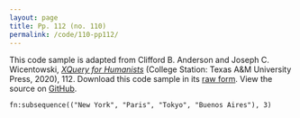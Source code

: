 ```yaml
---
layout: page
title: Pp. 112 (no. 110)
permalink: /code/110-pp112/
---
```


This code sample is adapted from Clifford B. Anderson and Joseph C. Wicentowski, 
[_XQuery for Humanists_](/) (College Station: Texas A&M University Press, 2020), 112. 
Download this code sample in its [raw form](/code/110-pp112/110-pp112.xq).
View the source on [GitHub](https://github.com/coding4humanists/xquery4humanists/blob/release/code/110-pp112/110-pp112.xq).

```xquery
fn:subsequence(("New York", "Paris", "Tokyo", "Buenos Aires"), 3)
```  
